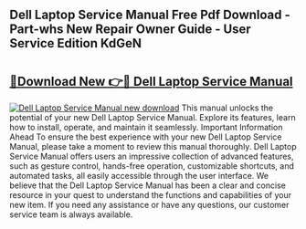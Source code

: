 ## Dell Laptop Service Manual Free Pdf Download - Part-whs New Repair Owner Guide - User Service Edition KdGeN

# <h2><a href="http://bc15255.oget.top/?id=Dell+Laptop+Service+Manual">🔗Download New 👉🔴 Dell Laptop Service Manual</a></h2>

[![Dell Laptop Service Manual new download](https://i.imgur.com/5g1atiW.png)](http://bc15255.oget.top/?id=Dell+Laptop+Service+Manual)
This manual unlocks the potential of your new Dell Laptop Service Manual. Explore its features, learn how to install, operate, and maintain it seamlessly. Important Information Ahead To ensure the best experience with your new Dell Laptop Service Manual, please take a moment to review this manual thoroughly. Dell Laptop Service Manual offers users an impressive collection of advanced features, such as gesture control, hands-free operation, customizable shortcuts, and automated tasks, all easily accessible through the user interface. We believe that the Dell Laptop Service Manual has been a clear and concise resource in your quest to understand the functions and capabilities of your new item. If you need any assistance or have any questions, our customer service team is always available.
